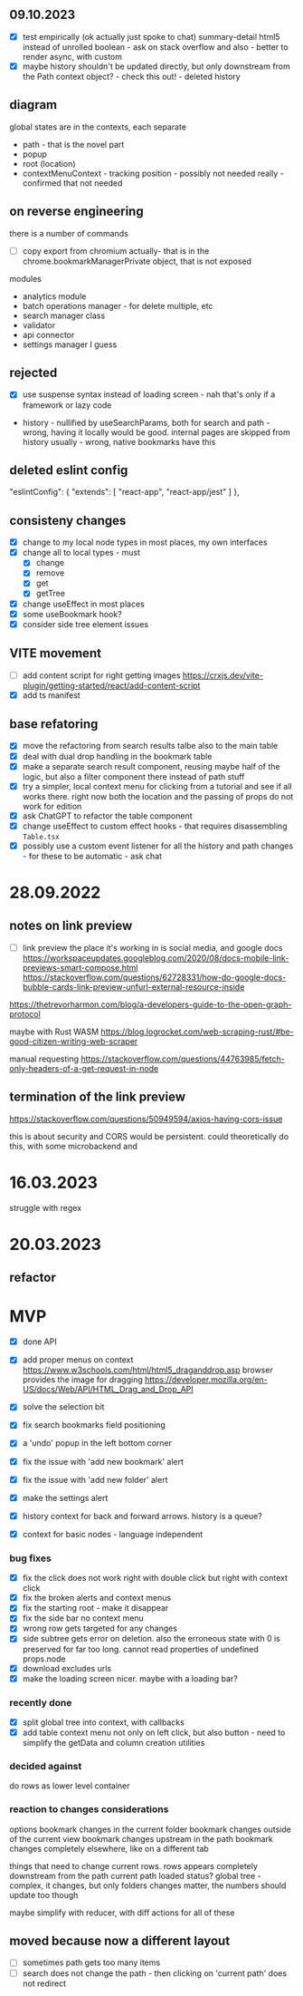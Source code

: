 
## 09.10.2023

- [x] test empirically (ok actually just spoke to chat) summary-detail html5 instead of unrolled boolean - ask on stack overflow and also - better to render async, with custom
- [x] maybe history shouldn't be updated directly, but only downstream from the Path context object? - check this out! - deleted history
## diagram
global states are in the contexts, each separate
- path - that is the novel part
- popup
- root (location)
- contextMenuContext - tracking position - possibly not needed really - confirmed that not needed


## on reverse engineering
there is a number of commands
- [ ] copy export from chromium actually- that is in the chrome.bookmarkManagerPrivate object, that is not exposed

modules
- analytics module
- batch operations manager - for delete multiple, etc
- search manager class
- validator
- api connector
- settings manager I guess

## rejected
- [x] use suspense syntax instead of loading screen - nah that's only if a framework or lazy code
- history - nullified by useSearchParams, both for search and path - wrong, having it locally would be good. internal pages are skipped from history usually - wrong, native bookmarks have this

## deleted eslint config
"eslintConfig": {
  "extends": [
    "react-app",
    "react-app/jest"
  ]
},

## consisteny changes
- [x] change to my local node types in most places, my own interfaces
- [x] change all to local types - must 
  - [x] change
  - [x] remove
  - [x] get
  - [x] getTree
- [x] change useEffect in most places
- [x] some useBookmark hook?
- [x] consider side tree element issues

## VITE movement
- [ ] add content script for right getting images https://crxjs.dev/vite-plugin/getting-started/react/add-content-script
- [x] add ts manifest

## base refatoring
- [x] move the refactoring from search results talbe also to the main table
- [x] deal with dual drop handling in the bookmark table
- [x] make a separate search result component, reusing maybe half of the logic, but also a filter component there instead of path stuff
- [x] try a simpler, local context menu for clicking from a tutorial and see if all works there. right now both the location and the passing of props do not work for edition
- [x] ask ChatGPT to refactor the table component
- [x] change useEffect to custom effect hooks - that requires disassembling `Table.tsx`
- [x] possibly use a custom event listener for all the history and path changes - for these to be automatic - ask chat

# 28.09.2022

## notes on link preview
- [ ] link preview
the place it's working in is social media, and google docs
https://workspaceupdates.googleblog.com/2020/08/docs-mobile-link-previews-smart-compose.html
https://stackoverflow.com/questions/62728331/how-do-google-docs-bubble-cards-link-preview-unfurl-external-resource-inside

https://thetrevorharmon.com/blog/a-developers-guide-to-the-open-graph-protocol

maybe with Rust WASM
https://blog.logrocket.com/web-scraping-rust/#be-good-citizen-writing-web-scraper

manual requesting
https://stackoverflow.com/questions/44763985/fetch-only-headers-of-a-get-request-in-node


## termination of the link preview
https://stackoverflow.com/questions/50949594/axios-having-cors-issue

this is about security and CORS would be persistent.
could theoretically do this, with some microbackend and 


# 16.03.2023
struggle with regex

# 20.03.2023

## refactor

# MVP
- [x] done API
- [x] add proper menus on context
https://www.w3schools.com/html/html5_draganddrop.asp
browser provides the image for dragging
https://developer.mozilla.org/en-US/docs/Web/API/HTML_Drag_and_Drop_API
- [x] solve the selection bit
- [x] fix search bookmarks field positioning
- [x] a 'undo' popup in the left bottom corner

- [x] fix the issue with 'add new bookmark' alert
- [x] fix the issue with 'add new folder' alert
- [x] make the settings alert
- [x] history context for back and forward arrows. history is a queue?
- [x] context for basic nodes - language independent

### bug fixes
- [x] fix the click does not work right with double click but right with context click
- [x] fix the broken alerts and context menus
- [x] fix the starting root - make it disappear
- [x] fix the side bar no context menu
- [x] wrong row gets targeted for any changes
- [x] side subtree gets error on deletion. also the erroneous state with 0 is preserved for far too long. cannot read properties of undefined props.node
- [x] download excludes urls
- [x] make the loading screen nicer. maybe with a loading bar?

### recently done
- [x] split global tree into context, with callbacks
- [x] add table context menu not only on left click, but also button - need to simplify the getData and column creation utilities

### decided against
do rows as lower level container

### reaction to changes considerations
options
bookmark changes in the current folder
bookmark changes outside of the current view
bookmark changes upstream in the path
bookmark changes completely elsewhere, like on a different tab

things that need to change
current rows. rows appears completely downstream from the path
current path
loaded status?
global tree - complex, it changes, but only folders changes matter, the numbers should update too though

maybe simplify with reducer, with diff actions for all of these

## moved because now a different layout
- [ ] sometimes path gets too many items
- [ ] search does not change the path - then clicking on 'current path' does not redirect
